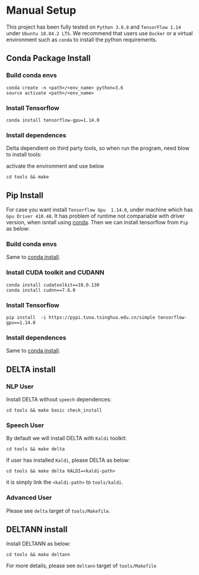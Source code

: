 # Manual Setup

This project has been fully tested on `Python 3.6.8` and  `TensorFlow 1.14` under `Ubuntu 18.04.2 LTS`.
We recommend that users use `Docker` or a virtual environment such as `conda` to install the python requirements.

## Conda Package Install 

### Build conda envs

```shell
conda create -n <path>/<env_name> python=3.6
source activate <path>/<env_name>
```

### Install Tensorflow

```shell
conda install tensorflow-gpu=1.14.0
```

### Install dependences

Delta dependient on third party tools, so when run the program, need blow to install tools:

activate the environment and use below

```shell
cd tools && make
```

##  Pip Install

For case you want install `Tensorflow Gpu  1.14.0`, under machine which has `Gpu Driver 410.48`.
It has problem of runtime not compariable with driver version, when isntall using [conda](#conda-package-install).
Then we can install tensorflow from `Pip` as below:

### Build conda envs

Same to [conda install](#conda-package-install).

### Install CUDA toolkit and CUDANN

```shell
conda install cudatoolkit==10.0.130
conda install cudnn==7.6.0
```

### Install Tensorflow

```shell
pip install  -i https://pypi.tuna.tsinghua.edu.cn/simple tensorflow-gpu==1.14.0
```

### Install dependences

Same to [conda install](#conda-package-install).



## DELTA install

### NLP User

Install DELTA without `speech` dependences:

```shell
cd tools && make basic check_install

```


### Speech User

By default we will install DELTA with `Kaldi` toolkit:

```shell
cd tools && make delta
```

If user has installed `Kaldi`, please DELTA as below:

```shell
cd tools && make delta KALDI=<kaldi-path>
```

it is simply link the `<kaldi-path>` to `tools/kaldi`.

### Advanced User

Please see `delta` target of `tools/Makefile`.


## DELTANN install

Install DELTANN as below:

```
cd tools && make deltann
```

For more details, please see `deltann` target of `tools/Makefile`

